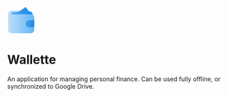 <img src="https://raw.githubusercontent.com/adithyaharun/wallette/refs/heads/main/public/wallette.webp" height="64" />

# Wallette

An application for managing personal finance. Can be used fully offline, or synchronized to Google Drive.